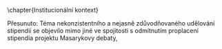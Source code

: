 \chapter{Institucionální kontext}


Přesunuto: Téma nekonzistentního a nejasně zdůvodňovaného udělování stipendií se objevilo mimo jiné ve spojitosti s odmítnutím proplacení stipendia projektu Masarykovy debaty, 